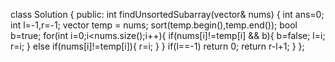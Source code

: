 class Solution {
public:
    int findUnsortedSubarray(vector<int>& nums) {
        int ans=0;
        int l=-1,r=-1;
        vector<int> temp = nums;
        sort(temp.begin(),temp.end());
        bool b=true;
        for(int i=0;i<nums.size();i++){
            if(nums[i]!=temp[i] && b){
                b=false;
                l=i;
                r=i;
            }
            else if(nums[i]!=temp[i]){
                r=i;
            }
        }
        if(l==-1) return 0;
        return r-l+1;
    }
};